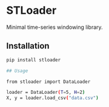 # STLoader

Minimal time-series windowing library.

## Installation
```bash
pip install stloader

## Usage 

from stloader import DataLoader

loader = DataLoader(T=5, H=2)
X, y = loader.load_csv("data.csv")


